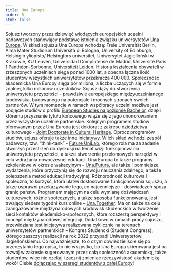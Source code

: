 ```yaml
---
title: Una Europa
order: 5
stub: false
---
```

Sojusz tworzony przez dziewięć wiodących europejskich uczelni badawczych stanowiący podstawę istnienia związku uniwersytetów [Una Europa](https://www.una-europa.eu/about/o-nas-w-jezyku-polskim). W skład sojuszu Una Europa wchodzą: Freie Universität Berlin, Alma Mater Studiorum Università di Bologna, University of Edinburgh, Helsingin yliopisto/ Helsingfors universitet, Uniwersytet Jagielloński w Krakowie, KU Leuven, Universidad Complutense de Madrid, Université Paris 1 Panthéon-Sorbonne, Universiteit Leiden. Historia kształcenia obywateli w zrzeszonych uczelniach sięga ponad 1000 lat, a obecna łączna ilość studentów wszystkich uniwersytetów przekracza 400 000. Społeczność akademicka Una Europy sięga pół miliona, a liczba uczących się w formie zdalnej, kilku milionów uczestników. Sojusz dąży do stworzenia uniwersytetu przyszłości - prawdziwie europejskiego międzyuczelnianego środowiska, budowanego na potencjale i mocnych stronach swoich partnerów. W tym momencie w ramach współpracy uczelni możliwe jest podjęcie studiów o profilu [European Studies na poziomie Bachelor](https://www.una-europa.eu/initiatives/joint-european-bachelor), dzięki któremu przyznanie tytułu końcowego wiąże się z jego uhonorowaniem przez wszystkie uczelnie partnerskie. Kolejnym programem studiów oferowanym przez Una Europa jest doktorat z zakresu dziedzictwa kulturowego - [Joint Doctorate in Cultural Heritage](https://www.una-europa.eu/initiatives/joint-doctorate-in-cultural-heritage). Oprócz programów studiów, sojusz oferuje także inne [inicjatywy](https://www.una-europa.eu/initiatives). W ich skład wchodzi zespół badawczy, tzw. “think-tank” - [Future UniLab](https://www.una-europa.eu/initiatives/future-unilab-1), którego rola ma za zadanie stworzyć przestrzeń do dyskusji na temat wizji funkcjonowania uniwersytetu przyszłości, a także stworzenie przełomowych narzędzi w celu wdrażania nowoczesnej edukacji. Una Europa to także programy szkoleniowe w okresie wakacyjnym – [Una.Futura](https://www.una-europa.eu/initiatives/una-futura), ale także i pomniejsze wydarzenia, które przyczynią się do rozwoju nauczania zdalnego, a także polepszenia metod edukacji tradycyjnej. Różnorodność kulturowa i społeczna, to korzyść, która ułatwi dostosowanie funkcjonowania sojuszu, a także usprawni przekazywanie tego, co najcenniejsze - doświadczeń spoza granic państw. Programem mającym na celu wymianę doświadczeń kulturowych, różnic społecznych, a także sposobu funkcjonowania, jest trwający siedem tygodni kurs online – [Una.Together](https://www.una-europa.eu/initiatives/una-together). Ma on także na celu zaangażowanie międzynarodowych środowisk studenckich w tworzenie sieci kontaktów akademicko-społecznych, które rozszerzą perspektywy i koncept międzynarodowej integracji. Dodatkowo w ramach pracy sojuszu, przewidziana jest inicjatywa realizowana cyklicznie na terenach uniwersytetów partnerskich – Kongres Studencki (Student Congress), którego zaszczyt realizacji na rok 2022 przypadł Uniwersytetowi Jagiellońskiemu. Co najważniejsze, to o czym dowiedzieliście się po przeczytaniu tego opisu, to nie wszystko, bo Una Europa skierowana jest na rozwój w zakresie sugerowanym przez całą społeczność akademicką, także studentów, więc nie czekaj i zacznij zmieniać rzeczywistość akademicką wokół Ciebie [dołączając w szeregi studentów z całej Europy](https://www.una-europa.eu/get-involved)!